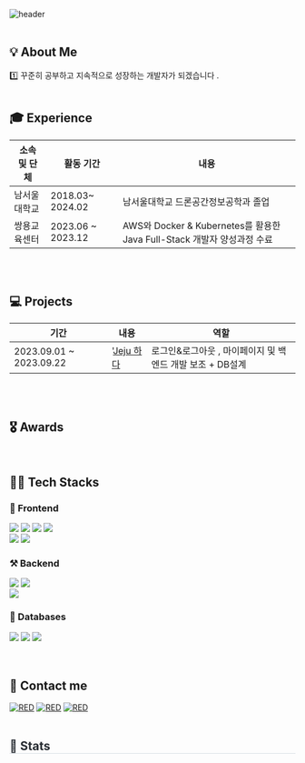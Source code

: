 

![header](https://capsule-render.vercel.app/api?type=transparent&fontColor=6495ed&text=Welcome&height=150&fontSize=60&desc=jinhyeonkyu%20Github%20&descAlignY=75&descAlign=60)
<br></br>

<h2>💡 About Me  </h2>

<h>1️⃣ 꾸준히 공부하고 지속적으로 성장하는 개발자가 되겠습니다 </b>.  <br></br></h>

<h2>🎓 Experience </h2>

|소속 및 단체|활동 기간|내용|
|---|---|---|
|남서울대학교|2018.03~ 2024.02| 남서울대학교 드론공간정보공학과 졸업 |
|쌍용교육센터|2023.06 ~ 2023.12| AWS와 Docker & Kubernetes를 활용한 Java Full-Stack 개발자 양성과정 수료 |



<br><br>
<h2>💻 Projects</h3>

| 기간 | 내용 | 역할 |
| --- | --- | ---|
| 2023.09.01 ~ 2023.09.22| '<a href="https://github.com/Hyeonqz/Model1-Project.git">Jeju 하다</a> | 로그인&로그아웃 , 마이페이지 및 백엔드 개발 보조 + DB설계 |



<br><br>
<h2>🎖️ Awards</h2>

<d> </d>


<br/>
<d></d>

<h2>👨‍💻 Tech Stacks  </h2>
<h3> 📲 Frontend </h3>
<div>
        <img src="https://img.shields.io/badge/Bootstrap-7952B3?style=flat&logo=Bootstrap&logoColor=white">
        <img src="https://img.shields.io/badge/HTML5-E34F26?style=flat&logo=HTML5&logoColor=white">
         <img src="https://img.shields.io/badge/CSS3-1572B6?style=flat&logo=CSS3&logoColor=white">
          <img src="https://img.shields.io/badge/React-61DAFB?style=flat&logo=React&logoColor=white">            
        <br/><img src="https://img.shields.io/badge/jQuery-0769AD?style=flat&logo=jQuery&logoColor=white">
        <img src="https://img.shields.io/badge/Javascript-F7DF1E?style=flat&logo=Javascript&logoColor=white">
</div>

<h3>⚒ Backend </h3>
<div>
        <img src="https://img.shields.io/badge/Apache Tomcat-F8DC75?style=flat&logo=Apache Tomcat&logoColor=white">
        <img src="https://img.shields.io/badge/Java-007396?style=flat&logo=Java&logoColor=white">
        <br/><img src="https://img.shields.io/badge/Spring Boot-6DB33F?style=flat&logo=Spring Boot&logoColor=white">
  
</div>

<h3> 📘 Databases </h3>
<div>
        <img src="https://img.shields.io/badge/MySQL-4479A1?style=flat&logo=MySQL&logoColor=white">
        <img src="https://img.shields.io/badge/Oracle-F80000?style=flat&logo=Oracle&logoColor=white"> 
        <img src="https://img.shields.io/badge/PostgreSQL-4169E1?style=flat&logo=PostgreSQL&logoColor=white" />
</div>
<br><br>
<h2>📝 Contact me </h2>
<div>
 <a href="https://velog.io/@jinhyeonkyu"><img alt="RED" src ="https://img.shields.io/badge/Velog-20C997.svg?&style=flat&logo=Velog&logoColor=white"/></a>
<a href="https://github.com/Hyeonqz/"><img alt="RED" src ="https://img.shields.io/badge/Github-181717.svg?&style=flat&logo=GitHub&logoColor=white"/></a>
<a href="https://hyeonq.tistory.com/"><img alt="RED" src ="https://img.shields.io/badge/Tistory-000000.svg?&style=flat&logo=Tistory&logoColor=white"/></a>


</div><br/>

 <div style="text-align: left;"> 
    <h2 style="border-bottom: 1px solid #d8dee4; color: #282d33;"> 🏅 Stats </h2> <div style="text-align: left;">   </div> 
 </div>



